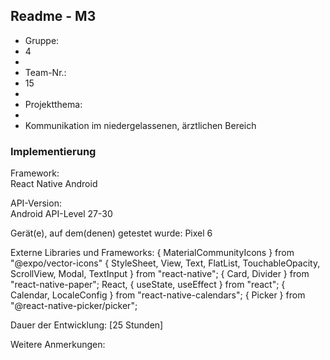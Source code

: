 ## Readme - M3

* Gruppe:	
* 4
* 
* Team-Nr.: 
* 15
* 
* Projektthema:
*  
* Kommunikation im niedergelassenen, ärztlichen Bereich

### Implementierung

Framework:	
React Native Android

API-Version:	
Android API-Level 27-30

Gerät(e), auf dem(denen) getestet wurde: 
Pixel 6

Externe Libraries und Frameworks:
{ MaterialCommunityIcons } from "@expo/vector-icons"
{ StyleSheet, View, Text, FlatList, TouchableOpacity, ScrollView, Modal, TextInput } from "react-native";
{ Card, Divider } from "react-native-paper";
React, { useState, useEffect } from "react";
{ Calendar, LocaleConfig } from "react-native-calendars";
{ Picker } from "@react-native-picker/picker";


Dauer der Entwicklung:
[25 Stunden]

Weitere Anmerkungen:

